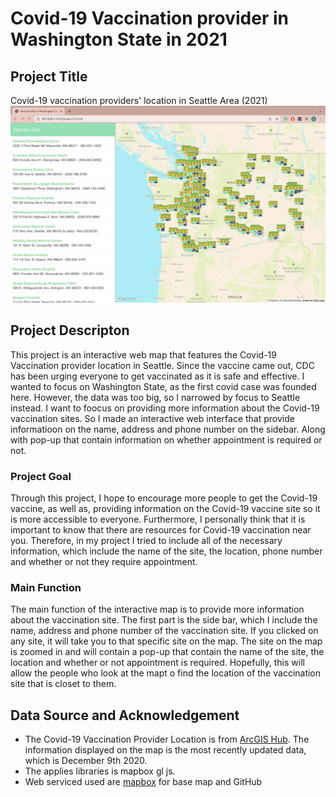 # Covid-19 Vaccination provider in Washington State in 2021

## Project Title
Covid-19 vaccination providers' location in Seattle Area (2021)
![Final Project on vaccination provider location](img/vaccinesite.png)

## Project Descripton 
This project is an interactive web map that features the Covid-19 Vaccination provider location in Seattle. Since the vaccine came out, CDC has been urging everyone to get vaccinated as it is safe and effective. I wanted to focus on Washington State, as the first covid case was founded here. However, the data was too big, so I narrowed by focus to Seattle instead. I want to foocus on providing more information about the Covid-19 vaccination sites. So I made an interactive web interface that provide informatioon on the name, address and phone number on the sidebar. Along with pop-up that contain information on whether appointment is required or not.


### Project Goal 
Through this project, I hope to encourage more people to get the Covid-19 vaccine, as well as, providing information on the Covid-19 vaccine site so it is more accessible to everyone. Furthermore, I personally think that it is important to know that there are resources for Covid-19 vaccination near you. Therefore, in my project I tried to include all of the necessary information, which include the name of the site, the location, phone number and whether or not they require appointment. 

### Main Function 
The main function of the interactive map is to provide more information about the vaccination site. The first part is the side bar, which I include the name, address and phone number of the vaccination site. If you clicked on any site, it will take you to that specific site on the map. The site on the map is zoomed in and will contain a pop-up that contain the name of the site, the location and whether or not appointment is required. Hopefully, this will allow the people who look at the mapt o find the location of the vaccination site that is closet to them.

## Data Source and Acknowledgement
* The Covid-19 Vaccination Provider Location is from [ArcGIS Hub](https://hub.arcgis.com/datasets/c50a1a352e944a66aed98e61952051ef_0/explore?location=5.420724%2C-7.480419%2C2.18). The information displayed on the map is the most recently updated data, which is December 9th 2020.
* The applies libraries is mapbox gl js.
* Web serviced used are [mapbox](pk.eyJ1IjoibmxlcnR2IiwiYSI6ImNrd3ZzNDhkbDBvaHQyd3V0aWN4ZHhweG4ifQ.Urrs8iPJJv64653D_2GA3g) for base map and GitHub

